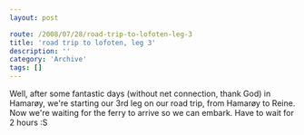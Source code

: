 ```yaml
---
layout: post

route: /2008/07/28/road-trip-to-lofoten-leg-3
title: 'road trip to lofoten, leg 3'
description: ''
category: 'Archive'
tags: []
---
```


Well, after some fantastic days (without net connection, thank God) in Hamarøy,
we're starting our 3rd leg on our road trip, from Hamarøy to Reine. Now we're
waiting for the ferry to arrive so we can embark. Have to wait for 2 hours :S

